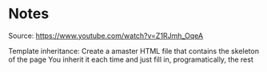 # Notes

Source: https://www.youtube.com/watch?v=Z1RJmh_OqeA

Template inheritance:
Create a amaster HTML file that contains the skeleton of the page
You inherit it each time and just fill in, programatically, the rest